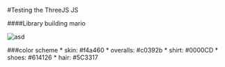 #Testing the ThreeJS JS


####Library building mario 

![asd](http://media1.giphy.com/media/12QMzVeF4QsqTC/giphy.gif)

###color scheme
    * skin: #f4a460
    * overalls: #c0392b
    * shirt: #0000CD
    * shoes: #614126
    * hair: #5C3317
